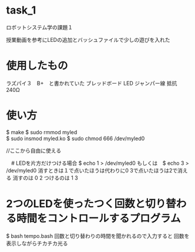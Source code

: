# task_1
ロボットシステム学の課題１

授業動画を参考にLEDの追加とバッシュファイルで少しの遊びを入れた

# 使用したもの
ラズパイ３　B+　と書かれていた
ブレッドボード
LED ジャンパー線
抵抗　240Ω

# 使い方
$ make 
$ sudo rmmod myled  
$ sudo insmod myled.ko
$ sudo chmod 666 /dev/myled0

//ここから自由に使える

　# LEDを片方だけつける場合
$ echo 1 > /dev/myled0  もしくは　$ echo 3 > /dev/myled0
消すときは１で点いたほうは代わりに0
3で点いたほうは2で消える
消すのは
0 2
つけるのは
1 3

 # 2つのLEDを使ったつく回数と切り替わる時間をコントロールするプログラム
$ bash tempo.bash
回数と切り替わりの時間を聞かれるので入力すると
回数を表示しながらチカチカ光る
